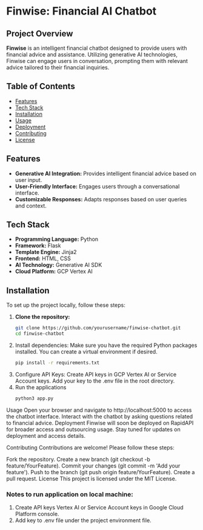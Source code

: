 # Finwise: Financial AI Chatbot

## Project Overview

**Finwise** is an intelligent financial chatbot designed to provide users with financial advice and assistance. Utilizing generative AI technologies, Finwise can engage users in conversation, prompting them with relevant advice tailored to their financial inquiries.

## Table of Contents

- [Features](#features)
- [Tech Stack](#tech-stack)
- [Installation](#installation)
- [Usage](#usage)
- [Deployment](#deployment)
- [Contributing](#contributing)
- [License](#license)

## Features

- **Generative AI Integration:** Provides intelligent financial advice based on user input.
- **User-Friendly Interface:** Engages users through a conversational interface.
- **Customizable Responses:** Adapts responses based on user queries and context.

## Tech Stack

- **Programming Language:** Python
- **Framework:** Flask
- **Template Engine:** Jinja2
- **Frontend:** HTML, CSS
- **AI Technology:** Generative AI SDK
- **Cloud Platform:** GCP Vertex AI

## Installation

To set up the project locally, follow these steps:

1. **Clone the repository:**
   ```bash
   git clone https://github.com/yourusername/finwise-chatbot.git
   cd finwise-chatbot

2. Install dependencies: Make sure you have the required Python packages installed. You can create a virtual environment if desired.
   ```bash
   pip install -r requirements.txt

4. Configure API Keys:
Create API keys in GCP Vertex AI or Service Account keys.
Add your key to the .env file in the root directory. 
5. Run the applications
   ```bash
   python3 app.py

Usage
Open your browser and navigate to http://localhost:5000 to access the chatbot interface.
Interact with the chatbot by asking questions related to financial advice.
Deployment
Finwise will soon be deployed on RapidAPI for broader access and outsourcing usage. Stay tuned for updates on deployment and access details.

Contributing
Contributions are welcome! Please follow these steps:

Fork the repository.
Create a new branch (git checkout -b feature/YourFeature).
Commit your changes (git commit -m 'Add your feature').
Push to the branch (git push origin feature/YourFeature).
Create a pull request.
License
This project is licensed under the MIT License.


### Notes to run application on local machine:
1. Create API keys Vertex AI or Service Account keys in Google Cloud Platform console.
2. Add key to .env file under the project environment file.
